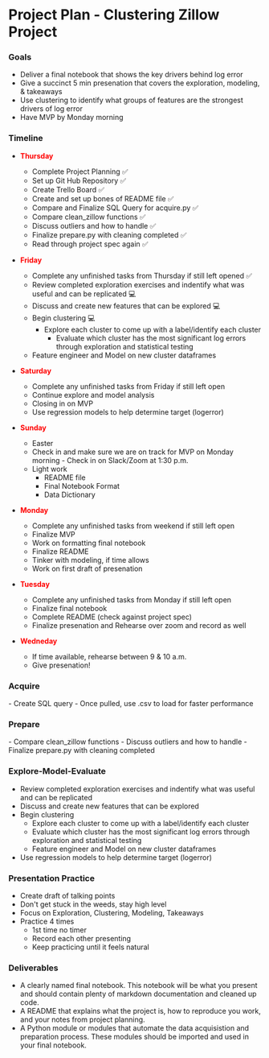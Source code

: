 # Project Plan - Clustering Zillow Project

<h3> Goals</h3>

 - Deliver a final notebook that shows the key drivers behind log error
 - Give a succinct 5 min presenation that covers the exploration, modeling, & takeaways 
 - Use clustering to identify what groups of features are the strongest drivers of log error
 - Have MVP by Monday morning

<h3>Timeline</h3>

- <b><font color="red"> Thursday</font></b>
    - Complete Project Planning ✅
    - Set up Git Hub Repository ✅
    - Create Trello Board ✅
    - Create and set up bones of README file ✅ 
    - Compare and Finalize SQL Query for acquire.py ✅
    - Compare clean_zillow functions ✅
    - Discuss outliers and how to handle ✅
    - Finalize prepare.py with cleaning completed ✅
    - Read through project spec again ✅

- <b><font color="red"> Friday</font></b>
    - Complete any unfinished tasks from Thursday if still left opened ✅
    - Review completed exploration exercises and indentify what was useful and can be replicated 💻 
    - Discuss and create new features that can be explored 💻 
    - Begin clustering 💻 
        - Explore each cluster to come up with a label/identify each cluster
            - Evaluate which cluster has the most significant log errors through exploration and statistical testing
    - Feature engineer and Model on new cluster dataframes

- <b><font color="red"> Saturday</font></b>
    - Complete any unfinished tasks from Friday if still left open
    - Continue explore and model analysis
    - Closing in on MVP
    - Use regression models to help determine target (logerror)

- <b><font color="red"> Sunday</font></b>
    - Easter 
    - Check in and make sure we are on track for MVP on Monday morning - Check in on Slack/Zoom at 1:30 p.m.
    - Light work
        - README file
        - Final Notebook Format
        - Data Dictionary
        
- <b><font color="red"> Monday</font></b>
    - Complete any unfinished tasks from weekend if still left open
    - Finalize MVP
    - Work on formatting final notebook
    - Finalize README
    - Tinker with modeling, if time allows
    - Work on first draft of presenation

- <b><font color="red"> Tuesday</font></b>
    - Complete any unfinished tasks from Monday if still left open
    - Finalize final notebook
    - Complete README (check against project spec)
    - Finalize presenation and Rehearse over zoom and record as well

- <b><font color="red"> Wedneday</font></b>
    - If time available, rehearse between 9 & 10 a.m.
    - Give presenation!


<h3>Acquire</h3>
   - Create SQL query 
   - Once pulled, use .csv to load for faster performance

<h3>Prepare</h3>
   - Compare clean_zillow functions
   - Discuss outliers and how to handle
   - Finalize prepare.py with cleaning completed

<h3>Explore-Model-Evaluate</h3>

- Review completed exploration exercises and indentify what was useful and can be replicated
- Discuss and create new features that can be explored
- Begin clustering
    - Explore each cluster to come up with a label/identify each cluster
    - Evaluate which cluster has the most significant log errors through exploration and statistical testing
    - Feature engineer and Model on new cluster dataframes
- Use regression models to help determine target (logerror)


<h3>Presentation Practice</h3>

   - Create draft of talking points
   - Don't get stuck in the weeds, stay high level
   - Focus on Exploration, Clustering, Modeling, Takeaways
   - Practice 4 times
       - 1st time no timer
       - Record each other presenting
       - Keep practicing until it feels natural

<h3>Deliverables</h3>

- A clearly named final notebook. This notebook will be what you present and should contain plenty of markdown documentation and cleaned up code.
- A README that explains what the project is, how to reproduce you work, and your notes from project planning.
- A Python module or modules that automate the data acquisistion and preparation process. These modules should be imported and used in your final notebook.